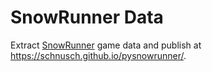 # SnowRunner Data

Extract [SnowRunner](https://www.focus-entmt.com/en/games/snowrunner) game data and publish at <https://schnusch.github.io/pysnowrunner/>.
